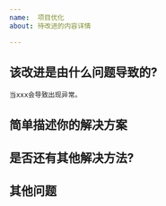 ```yaml
---
name:  项目优化
about: 待改进的内容详情

---
```


## 该改进是由什么问题导致的?
    当xxx会导致出现异常。

## 简单描述你的解决方案


## 是否还有其他解决方法?


## 其他问题
